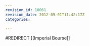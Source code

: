 ```yaml
---
revision_id: 10061
revision_date: 2012-09-01T11:42:17Z
categories:

---
```


#REDIRECT [[Imperial Bourse]]